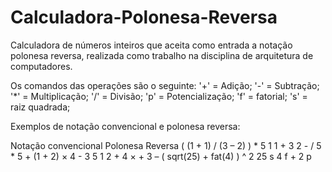 # Calculadora-Polonesa-Reversa
Calculadora de números inteiros que aceita como entrada a notação polonesa reversa, realizada como trabalho na disciplina de arquitetura de computadores.

Os comandos das operações são o seguinte:
'+' = Adição;
'-' = Subtração;
'*' = Multiplicação;
'/' = Divisão;
'p' = Potencialização;
'f' = fatorial;
's' = raiz quadrada;

Exemplos de notação convencional e polonesa reversa:

Notação convencional                Polonesa Reversa
( (1 + 1) / (3 – 2) ) * 5           1 1 + 3 2 - / 5 *
5 + (1 + 2) × 4 - 3                 5 1 2 + 4 × + 3 –
( sqrt(25) + fat(4) ) ^ 2           25 s 4 f + 2 p

